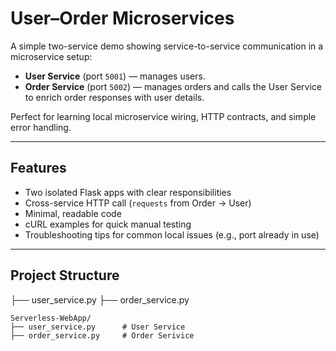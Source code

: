 # User–Order Microservices

A simple two-service demo showing service-to-service communication in a microservice setup:

- **User Service** (port `5001`) — manages users.
- **Order Service** (port `5002`) — manages orders and calls the User Service to enrich order responses with user details.

Perfect for learning local microservice wiring, HTTP contracts, and simple error handling.

---

## Features

- Two isolated Flask apps with clear responsibilities
- Cross-service HTTP call (`requests` from Order → User)
- Minimal, readable code
- cURL examples for quick manual testing
- Troubleshooting tips for common local issues (e.g., port already in use)

---

## Project Structure
├── user_service.py
├── order_service.py


```
Serverless-WebApp/
├── user_service.py      # User Service
├── order_service.py     # Order Serivice
```




